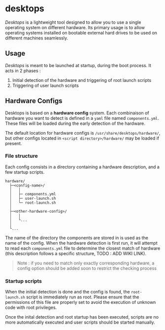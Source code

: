# desktops
*Desktops* is a lightweight tool designed to allow you to use a single operating system on different hardware. Its primary usage is to allow operating systems installed on bootable external hard drives to be used on different machines seamlessly.

## Usage
*Desktops* is meant to be launched at startup, during the boot process. It acts in 2 phases :
1. Initial detection of the hardware and triggering of root launch scripts
2. Triggering of user launch scripts

## Hardware Configs
Desktops is based on a **hardware config** system. Each combinaison of hardware you want to detect is defined in a `yaml` file named `components.yml`. These files will be loaded during the early detection of the hardware. 

The default location for hardware configs is `/usr/share/desktops/hardware/`, but other configs located in `<script directory>/hardware/` may be loaded if present.

### File structure
Each config consists in a directory containing a hardware description, and a few startup scripts.
```
hardware/
  ├─<config-name>/
  │   │
  │   ├─ components.yml
  │   ├─ user-launch.sh
  │   └─ root-launch.sh
  │
  ├─<other-hardware-config>/
  │   │
  │   └...
  │
  └...
```

The name of the directory the components are stored in is used as the name of the config.
When the hardware detection is first run, it will attempt to read each `components.yml` file to determine the closest match of hardware (this description follows a specific structure, TODO : ADD WIKI LINK).

>Note : if you need to match only exactly corresponding hardware, a config option should be added soon to restrict the checking process

### Startup scripts
When the initial detection is done and the config is found, the `root-launch.sh` script is immediately run as root. Please ensure that the permissions of this file are properly set to avoid the execution of unknown code with root privileges.

Once the inital detection and root startup has been executed, scripts are no more automatically executed and user scripts should be started manually.  

